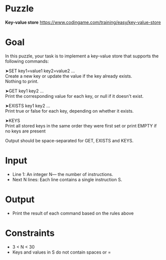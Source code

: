 # Puzzle
**Key-value store** https://www.codingame.com/training/easy/key-value-store

# Goal
In this puzzle, your task is to implement a key-value store that supports the following commands:

➤SET key1=value1 key2=value2 ...  
Create a new key or update the value if the key already exists.  
Nothing to print.  

➤GET key1 key2 ...  
Print the corresponding value for each key, or null if it doesn't exist.  

➤EXISTS key1 key2 ...  
Print true or false for each key, depending on whether it exists.  

➤KEYS  
Print all stored keys in the same order they were first set or print EMPTY if no keys are present

Output should be space-separated for GET, EXISTS and KEYS.

# Input
* Line 1: An integer N— the number of instructions.
* Next N lines: Each line contains a single instruction S.

# Output
* Print the result of each command based on the rules above

# Constraints
* 3 < N < 30
* Keys and values in S do not contain spaces or =
